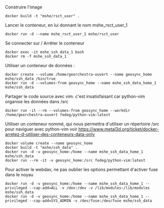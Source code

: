 Construire l'image

    docker build -t "mshe/rsct_user" .

Lancer le conteneur, en lui donnant le nom mshe_rsct_user_1

    docker run -d --name mshe_rsct_user_1 mshe/rsct_user

Se connecter sur / Arrêter le conteneur

    docker exec -it mshe_ssh_data_1 bash
    docker rm -f mshe_ssh_data_1





Utiliser un conteneur de données :

    docker create --volume /home/georchestra-ouvert --name geosync_home mshe/ssh_data /bin/true
    docker run -d --volumes-from geosync_home --name mshe_ssh_data_home_1 mshe/ssh_data

Partager le code source avec vim. c'est insatisfaisant car python-vim organise les données dans /src

    docker run -it --rm --volumes-from geosync_home --workdir /home/georchestra-ouvert fedeg/python-vim:latest

Utiliser un conteneur nommé, qui nous permettra d'utiliser un répertoire /src pour naviguer avec python-vim
voir https://www.metal3d.org/ticket/docker-arretez-d-utiliser-des-conteneurs-data-only

    docker volume create --name geosync_home
    docker build -t "mshe/ssh_data" .
    docker run -d -v geosync_home:/home --name mshe_ssh_data_home_1 mshe/ssh_data
    docker run --rm -it -v geosync_home:/src fedeg/python-vim:latest

Pour activer le webdav, ne pas oublier les options permettant d'activer fuse dans le noyau 

    docker run -d -v geosync_home:/home --name mshe_ssh_data_home_1 --privileged --cap-add=ALL -v /dev:/dev -v /lib/modules:/lib/modules mshe/ssh_data
    docker run -d -v geosync_home:/home --name mshe_ssh_data_home_1 --privileged --cap-add=SYS_ADMIN -v /dev/fuse:/dev/fuse mshe/ssh_data

